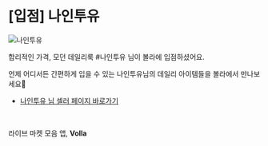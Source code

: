 # [입점] 나인투유

![나인투유](../../assets/marketing/dist/seller-naintoyou.png)

합리적인 가격, 모던 데일리룩 #나인투유 님이 볼라에 입점하셨어요.

언제 어디서든 간편하게 입을 수 있는 나인투유님의 데일리 아이템들을 볼라에서 만나보세요🌟

- [나인투유 님 셀러 페이지 바로가기](volla://deeplink/seller/37)

<br>

라이브 마켓 모음 앱, **Volla**

